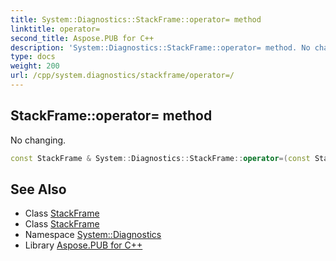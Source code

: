 ```yaml
---
title: System::Diagnostics::StackFrame::operator= method
linktitle: operator=
second_title: Aspose.PUB for C++
description: 'System::Diagnostics::StackFrame::operator= method. No changing in C++.'
type: docs
weight: 200
url: /cpp/system.diagnostics/stackframe/operator=/
---
```

## StackFrame::operator= method


No changing.

```cpp
const StackFrame & System::Diagnostics::StackFrame::operator=(const StackFrame &) const =delete
```

## See Also

* Class [StackFrame](../)
* Class [StackFrame](../)
* Namespace [System::Diagnostics](../../)
* Library [Aspose.PUB for C++](../../../)
